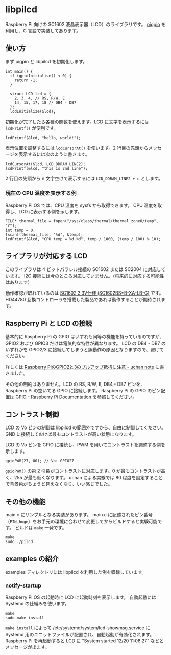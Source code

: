 # libpilcd

Raspberry Pi 向けの SC1602 液晶表示器（LCD）のライブラリです。
[pigpio](http://abyz.me.uk/rpi/pigpio/) を利用し、C 言語で実装してあります。

## 使い方

まず pigpio と libpilcd を初期化します。

    int main() {
      if (gpioInitialise() < 0) {
        return -1;
      }

      struct LCD lcd = {
        2, 3, 4, // RS, R/W, E
        14, 15, 17, 18 // DB4 - DB7
      };
      lcdInitialize(&lcd);

初期化が完了したら各種の関数を使えます。LCD に文字を表示するには `lcdPrintf()` が便利です。

    lcdPrintf(&lcd, "hello, world!");

表示位置を調整するには `lcdCursorAt()` を使います。2 行目の先頭からメッセージを表示するには次のように書きます。

    lcdCursorAt(&lcd, LCD_DDRAM_LINE2);
    lcdPrintf(&lcd, "this is 2nd line");

2 行目の先頭から n 文字空けて表示するには `LCD_DDRAM_LINE2 + n` とします。

### 現在の CPU 温度を表示する例

Raspberry Pi OS では、CPU 温度を sysfs から取得できます。
CPU 温度を取得し、LCD に表示する例を示します。

    FILE* thermal_file = fopen("/sys/class/thermal/thermal_zone0/temp", "r");
    int temp = 0;
    fscanf(thermal_file, "%d", &temp);
    lcdPrintf(&lcd, "CPU temp = %d.%d", temp / 1000, (temp / 100) % 10);

## ライブラリが対応する LCD

このライブラリは 4 ビットパラレル接続の SC1602 または SC2004 に対応しています。
I2C 接続には今のところ対応していません。（将来的に対応する可能性はあります）

動作確認が取れているのは [SC1602 3.3V仕様 (SC1602BS\*B-XA-LB-G)](https://akizukidenshi.com/catalog/g/gP-14440/) です。
HD44780 互換コントローラを搭載した製品であれば動作することが期待されます。

## Raspberry Pi と LCD の接続

基本的に Raspberry Pi の GPIO はいずれも同等の機能を持っているのですが、GPIO2 および GPIO3 だけは電気的な特性が異なります。
LCD の DB4 - DB7 のいずれかを GPIO2/3 に接続してしまうと誤動作の原因となりますので、避けてください。

詳しくは [Raspberry PiのGPIO2と3のプルアップ抵抗に注意 - uchan note](https://uchan.hateblo.jp/entry/2020/12/17/223612) に書きました。

その他の制約はありません。LCD の RS, R/W, E, DB4 - DB7 ピンを、Raspberry Pi の空いてる GPIO に接続します。
Raspberry Pi の GPIO のピン配置は [GPIO - Raspberry Pi Documentation](https://www.raspberrypi.org/documentation/usage/gpio/) を参照してください。

## コントラスト制御

LCD の Vo ピンの制御は libpilcd の範囲外ですから、自由に制御してください。
GND に接続しておけば最もコントラストが高い状態になります。

LCD の Vo ピンを GPIO に接続し、PWM を用いてコントラストを調整する例を示します。

    gpioPWM(27, 80); // Vo: GPIO27

`gpioPWM()` の第 2 引数がコントラストに対応します。0 が最もコントラストが高く、255 が最も低くなります。
uchan による実験では 80 程度を設定することで背景色がちょうど見えなくなり、いい感じでした。

## その他の機能

main.c にサンプルとなる実装があります。
main.c に記述されたピン番号（`PIN_hoge`）をお手元の環境に合わせて変更してからビルドすると実験可能です。
ビルドは `make` 一発です。

    make
    sudo ./pilcd

## examples の紹介

examples ディレクトリには libpilcd を利用した例を収録しています。

### notify-startup

Raspberry Pi OS の起動時に LCD に起動時刻を表示します。
自動起動には Systemd の仕組みを使います。

    make
    sudo make install

`make install` によって /etc/systemd/system/lcd-showmsg.service に Systemd 用のユニットファイルが配置され、自動起動が有効化されます。
Raspberry Pi を再起動すると LCD に "System started  12/20 11:08:27" などとメッセージが出ます。
